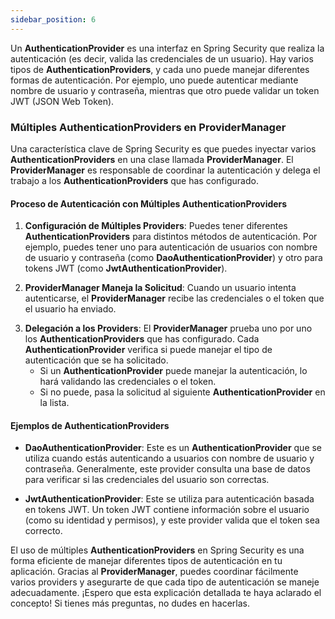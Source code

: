 ```yaml
---
sidebar_position: 6
---
```



Un **AuthenticationProvider** es una interfaz en Spring Security que realiza la autenticación (es decir, valida las credenciales de un usuario). Hay varios tipos de **AuthenticationProviders**, y cada uno puede manejar diferentes formas de autenticación. Por ejemplo, uno puede autenticar mediante nombre de usuario y contraseña, mientras que otro puede validar un token JWT (JSON Web Token).

<Card>

### Múltiples AuthenticationProviders en ProviderManager

Una característica clave de Spring Security es que puedes inyectar varios **AuthenticationProviders** en una clase llamada **ProviderManager**. El **ProviderManager** es responsable de coordinar la autenticación y delega el trabajo a los **AuthenticationProviders** que has configurado.
    
</Card>

<Card>

#### Proceso de Autenticación con Múltiples AuthenticationProviders

<Card>

1. **Configuración de Múltiples Providers**: Puedes tener diferentes **AuthenticationProviders** para distintos métodos de autenticación. Por ejemplo, puedes tener uno para autenticación de usuarios con nombre de usuario y contraseña (como **DaoAuthenticationProvider**) y otro para tokens JWT (como **JwtAuthenticationProvider**).
    
</Card>

<Card>

2. **ProviderManager Maneja la Solicitud**: Cuando un usuario intenta autenticarse, el **ProviderManager** recibe las credenciales o el token que el usuario ha enviado.
    
</Card>

<Card>

3. **Delegación a los Providers**: El **ProviderManager** prueba uno por uno los **AuthenticationProviders** que has configurado. Cada **AuthenticationProvider** verifica si puede manejar el tipo de autenticación que se ha solicitado.
   - Si un **AuthenticationProvider** puede manejar la autenticación, lo hará validando las credenciales o el token.
   - Si no puede, pasa la solicitud al siguiente **AuthenticationProvider** en la lista.
    
</Card>
    
</Card>

<Card>

#### Ejemplos de AuthenticationProviders

- **DaoAuthenticationProvider**: Este es un **AuthenticationProvider** que se utiliza cuando estás autenticando a usuarios con nombre de usuario y contraseña. Generalmente, este provider consulta una base de datos para verificar si las credenciales del usuario son correctas.
  
- **JwtAuthenticationProvider**: Este se utiliza para autenticación basada en tokens JWT. Un token JWT contiene información sobre el usuario (como su identidad y permisos), y este provider valida que el token sea correcto.
    
</Card>

El uso de múltiples **AuthenticationProviders** en Spring Security es una forma eficiente de manejar diferentes tipos de autenticación en tu aplicación. Gracias al **ProviderManager**, puedes coordinar fácilmente varios providers y asegurarte de que cada tipo de autenticación se maneje adecuadamente. ¡Espero que esta explicación detallada te haya aclarado el concepto! Si tienes más preguntas, no dudes en hacerlas.